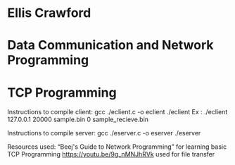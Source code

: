 # Ellis Crawford 
# Data Communication and Network Programming 
# TCP Programming 

Instructions to compile client:
gcc ./eclient.c -o eclient
./eclient <server IP> <server port> <file path> <to format> <to name>
Ex : ./eclient 127.0.0.1 20000 sample.bin 0 sample_recieve.bin

Instructions to compile server:
gcc ./eserver.c -o eserver
./eserver <port>


Resources used:
“Beej's Guide to Network Programming” for learning basic TCP Programming
https://youtu.be/9g_nMNJhRVk used for file transfer
